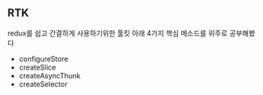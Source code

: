 ## RTK 
redux를 쉽고 간결하게 사용하기위한 툴킷
아래 4가지 핵심 메소드를 위주로 공부해봤다
- configureStore
- createSlice
- createAsyncThunk
- createSelector
